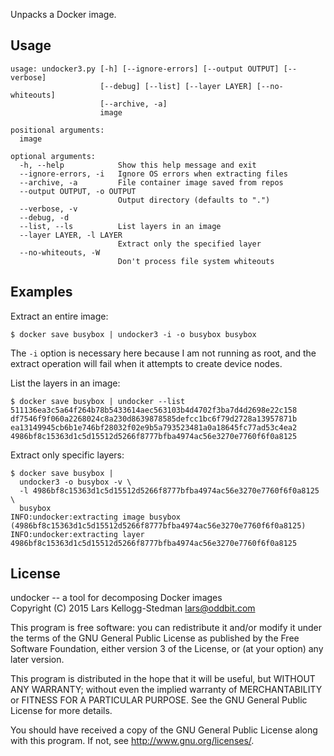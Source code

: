 Unpacks a Docker image.

## Usage

    usage: undocker3.py [-h] [--ignore-errors] [--output OUTPUT] [--verbose]
                        [--debug] [--list] [--layer LAYER] [--no-whiteouts]
                        [--archive, -a]
                        image

    positional arguments:
      image

    optional arguments:
      -h, --help            Show this help message and exit
      --ignore-errors, -i   Ignore OS errors when extracting files
      --archive, -a         File container image saved from repos
      --output OUTPUT, -o OUTPUT
                            Output directory (defaults to ".")
      --verbose, -v
      --debug, -d
      --list, --ls          List layers in an image
      --layer LAYER, -l LAYER
                            Extract only the specified layer
      --no-whiteouts, -W
                            Don't process file system whiteouts

## Examples

Extract an entire image:

    $ docker save busybox | undocker3 -i -o busybox busybox

The `-i` option is necessary here because I am not running as root,
and the extract operation will fail when it attempts to create device
nodes.

List the layers in an image:

    $ docker save busybox | undocker --list
    511136ea3c5a64f264b78b5433614aec563103b4d4702f3ba7d4d2698e22c158
    df7546f9f060a2268024c8a230d8639878585defcc1bc6f79d2728a13957871b
    ea13149945cb6b1e746bf28032f02e9b5a793523481a0a18645fc77ad53c4ea2
    4986bf8c15363d1c5d15512d5266f8777bfba4974ac56e3270e7760f6f0a8125

Extract only specific layers:

    $ docker save busybox |
      undocker3 -o busybox -v \
      -l 4986bf8c15363d1c5d15512d5266f8777bfba4974ac56e3270e7760f6f0a8125 \
      busybox
    INFO:undocker:extracting image busybox (4986bf8c15363d1c5d15512d5266f8777bfba4974ac56e3270e7760f6f0a8125)
    INFO:undocker:extracting layer 4986bf8c15363d1c5d15512d5266f8777bfba4974ac56e3270e7760f6f0a8125

## License

undocker -- a tool for decomposing Docker images  
Copyright (C) 2015 Lars Kellogg-Stedman <lars@oddbit.com>

This program is free software: you can redistribute it and/or modify
it under the terms of the GNU General Public License as published by
the Free Software Foundation, either version 3 of the License, or
(at your option) any later version.

This program is distributed in the hope that it will be useful,
but WITHOUT ANY WARRANTY; without even the implied warranty of
MERCHANTABILITY or FITNESS FOR A PARTICULAR PURPOSE.  See the
GNU General Public License for more details.

You should have received a copy of the GNU General Public License
along with this program.  If not, see <http://www.gnu.org/licenses/>.

